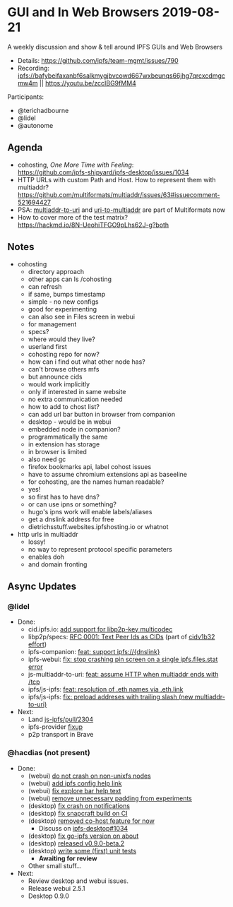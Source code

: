 
# GUI and In Web Browsers 2019-08-21

A weekly discussion and show & tell around IPFS GUIs and Web Browsers

* Details: https://github.com/ipfs/team-mgmt/issues/790
* Recording: [ipfs://bafybeifaxanbf6salkmygjbvcowd667wxbeunqs66jhg7qrcxcdmgcmw4m](https://ipfs.io/ipfs/bafybeifaxanbf6salkmygjbvcowd667wxbeunqs66jhg7qrcxcdmgcmw4m) || https://youtu.be/zccIBG9fMM4

Participants:

- @terichadbourne
- @lidel
- @autonome

## Agenda

- cohosting, _One More Time with Feeling_:  
  https://github.com/ipfs-shipyard/ipfs-desktop/issues/1034
- HTTP URLs with custom Path and Host. How to represent them with multiaddr?   
  https://github.com/multiformats/multiaddr/issues/63#issuecomment-521694427
- PSA: [multiaddr-to-uri](https://github.com/multiformats/js-multiaddr-to-uri) and [uri-to-multiaddr](https://github.com/multiformats/js-uri-to-multiaddr) are part of Multiformats now
- How to cover more of the test matrix?  
  https://hackmd.io/8N-UeohiTFGO9pLhs62J-g?both

## Notes

- cohosting
  - directory approach
  - other apps can ls /cohosting
  - can refresh
  - if same, bumps timestamp
  - simple - no new configs
  - good for experimenting
  - can also see in Files screen in webui
  - for management
  - specs?
  - where would they live?
  - userland first
  - cohosting repo for now?
  - how can i find out what other node has?
  - can't browse others mfs
  - but announce cids
  - would work implicitly
  - only if interested in same website
  - no extra communication needed
  - how to add to chost list?
  - can  add url bar button in browser from companion
  - desktop - would be in webui
  - embedded node in companion?
  - programmatically the same
  - in extension has storage
  - in browser is limited
  - also need gc
  - firefox bookmarks api, label cohost issues
  - have to assume chromium extensions api as baseeline
  - for cohosting, are the names human readable?
  - yes!
  - so first has to have dns?
  - or can use ipns or something?
  - hugo's ipns work will enable labels/aliases
  - get a dnslink address for free
  - dietrichsstuff.websites.ipfshosting.io or whatnot
- http urls in multiaddr
  - lossy!
  - no way to represent protocol specific parameters
  - enables doh
  - and domain fronting


## Async Updates

### @lidel

- Done:
    - cid.ipfs.io: [add support for libp2p-key multicodec](https://github.com/multiformats/cid-utils-website/pull/14)
    - libp2p/specs: [RFC 0001: Text Peer Ids as CIDs](https://github.com/libp2p/specs/pull/209)  (part of [cidv1b32 effort](https://github.com/ipfs/ipfs/issues/337))
    - ipfs-companion: [feat: support ipfs://{dnslink}](https://github.com/ipfs-shipyard/ipfs-companion/pull/748)
    - ipfs-webui: [fix: stop crashing pin screen on a single ipfs.files.stat error](https://github.com/ipfs-shipyard/ipfs-webui/pull/1121)
    - js-multiaddr-to-uri: [feat: assume HTTP when multiaddr ends with /tcp](https://github.com/multiformats/js-multiaddr-to-uri/pull/7)
    - ipfs/js-ipfs: [feat: resolution of .eth names via .eth.link](https://github.com/ipfs/js-ipfs/pull/2373)
    - ipfs/js-ipfs: [fix: preload addreses with trailing slash (new multiaddr-to-uri)](https://github.com/ipfs/js-ipfs/pull/2377)
- Next:
    - Land [js-ipfs/pull/2304](https://github.com/ipfs/js-ipfs/pull/2304)
    - ipfs-provider [fixup](https://github.com/ipfs-shipyard/ipfs-provider/issues/1)
    - p2p transport in Brave

### @hacdias (not present)

- Done:
    - (webui) [do not crash on non-unixfs nodes](https://github.com/ipfs-shipyard/ipfs-webui/pull/1115)
    - (webui) [add ipfs config help link](https://github.com/ipfs-shipyard/ipfs-webui/pull/1113)
    - (webui) [fix explore bar help text](https://github.com/ipfs-shipyard/ipfs-webui/pull/1112)
    - (webui) [remove unnecessary padding from experiments](https://github.com/ipfs-shipyard/ipfs-webui/pull/1108)
    - (desktop) [fix crash on notifications](https://github.com/ipfs-shipyard/ipfs-desktop/pull/1036)
    - (desktop) [fix snapcraft build on CI](https://github.com/ipfs-shipyard/ipfs-desktop/pull/1032)
    - (desktop) [removed co-host feature for now](https://github.com/ipfs-shipyard/ipfs-desktop/pull/1035)
        - Discuss on [ipfs-desktop#1034](https://github.com/ipfs-shipyard/ipfs-desktop/issues/1034)
    - (desktop) [fix go-ipfs version on about](https://github.com/ipfs-shipyard/ipfs-desktop/pull/1037/files)
    - (desktop) [released v0.9.0-beta.2](https://github.com/ipfs-shipyard/ipfs-desktop/releases/tag/v0.9.0-beta.2)
    - (desktop) [write some (first) unit tests](https://github.com/ipfs-shipyard/ipfs-desktop/pull/1038)
        - **Awaiting for review**
    - Other small stuff...
- Next:
    - Review desktop and webui issues.
    - Release webui 2.5.1
    - Desktop 0.9.0
